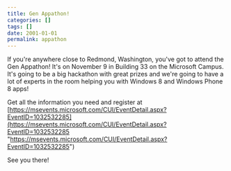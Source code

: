 ```yaml
---
title: Gen Appathon!
categories: []
tags: []
date: 2001-01-01
permalink: appathon
---
```


If you're anywhere close to Redmond, Washington, you've got to attend the Gen Appathon! It's on November 9 in Building 33 on the Microsoft Campus. It's going to be a big hackathon with great prizes and we're going to have a lot of experts in the room helping you with Windows 8 and Windows Phone 8 apps!

Get all the information you need and register at [https://msevents.microsoft.com/CUI/EventDetail.aspx?EventID=1032532285](https://msevents.microsoft.com/CUI/EventDetail.aspx?EventID=1032532285 "https://msevents.microsoft.com/CUI/EventDetail.aspx?EventID=1032532285")

See you there!